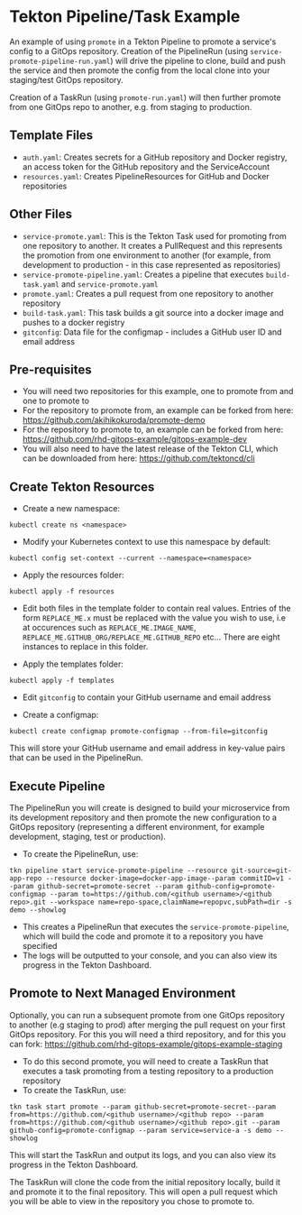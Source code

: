 # Tekton Pipeline/Task Example  

An example of using `promote` in a Tekton Pipeline to promote a service's config to a GitOps repository.  Creation of the PipelineRun (using `service-promote-pipeline-run.yaml`) will drive the pipeline to clone, build and push the service and then promote the config from the local clone into your staging/test GitOps repository.

Creation of a TaskRun (using `promote-run.yaml`) will then further promote from one GitOps repo to another, e.g. from staging to production.

## Template Files

- `auth.yaml`: Creates secrets for a GitHub repository and Docker registry, an access token for the GitHub repository and the ServiceAccount
- `resources.yaml`: Creates PipelineResources for GitHub and Docker repositories

## Other Files
- `service-promote.yaml`: This is the Tekton Task used for promoting from one repository to another. It creates a PullRequest and this represents the promotion from one environment to another (for example, from development to production - in this case represented as repositories)
- `service-promote-pipeline.yaml`: Creates a pipeline that executes `build-task.yaml` and `service-promote.yaml`
- `promote.yaml`: Creates a pull request from one repository to another repository
- `build-task.yaml`: This task builds a git source into a docker image and pushes to a docker registry
- `gitconfig`: Data file for the configmap - includes a GitHub user ID and email address

## Pre-requisites

- You will need two repositories for this example, one to promote from and one to promote to 
- For the repository to promote from, an example can be forked from here: https://github.com/akihikokuroda/promote-demo
- For the repository to promote to, an example can be forked from here:
 https://github.com/rhd-gitops-example/gitops-example-dev
- You will also need to have the latest release of the Tekton CLI, which can be downloaded from here: https://github.com/tektoncd/cli

## Create Tekton Resources

- Create a new namespace:
```shell
kubectl create ns <namespace>
```

- Modify your Kubernetes context to use this namespace by default:
```shell 
kubectl config set-context --current --namespace=<namespace>
```

- Apply the resources folder:
```shell 
kubectl apply -f resources
```

- Edit both files in the template folder to contain real values. Entries of the form `REPLACE_ME.x` must be replaced with the value you wish to use, i.e at occurences such as `REPLACE_ME.IMAGE_NAME`, `REPLACE_ME.GITHUB_ORG/REPLACE_ME.GITHUB_REPO` etc... There are eight instances to replace in this folder.

- Apply the templates folder:
```shell 
kubectl apply -f templates
```
- Edit `gitconfig` to contain your GitHub username and email address

- Create a configmap:
```shell
kubectl create configmap promote-configmap --from-file=gitconfig
```
This will store your GitHub username and email address in key-value pairs that can be used in the PipelineRun. 

## Execute Pipeline

The PipelineRun you will create is designed to build your microservice from its development repository and then promote the new configuration to a GitOps repository (representing a different environment, for example development, staging, test or production).

- To create the PipelineRun, use:
```shell
tkn pipeline start service-promote-pipeline --resource git-source=git-app-repo --resource docker-image=docker-app-image--param commitID=v1 --param github-secret=promote-secret --param github-config=promote-configmap --param to=https://github.com/<github username>/<github repo>.git --workspace name=repo-space,claimName=repopvc,subPath=dir -s demo --showlog
```

- This creates a PipelineRun that executes the `service-promote-pipeline`, which will build the code and promote it to a repository you have specified
- The logs will be outputted to your console, and you can also view its progress in the Tekton Dashboard.

## Promote to Next Managed Environment

Optionally, you can run a subsequent promote from one GitOps repository to another (e.g staging to prod) after merging the pull request on your first GitOps repository. For this you will need a third repository, and for this you can fork: https://github.com/rhd-gitops-example/gitops-example-staging

-  To do this second promote, you will need to create a TaskRun that executes a task promoting from a testing repository to a production repository
- To create the TaskRun, use:
```shell
tkn task start promote --param github-secret=promote-secret--param from=https://github.com/<github username>/<github repo> --param from=https://github.com/<github username>/<github repo>.git --param github-config=promote-configmap --param service=service-a -s demo --showlog
```
This will start the TaskRun and output its logs, and you can also view its progress in the Tekton Dashboard.

The TaskRun will clone the code from the initial repository locally, build it and promote it to the final repository. This will open a pull request which you will be able to view in the repository you chose to promote to.

